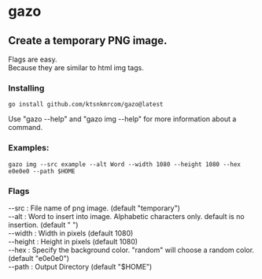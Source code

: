 # gazo

## Create a temporary PNG image.

Flags are easy.  
Because they are similar to html img tags.

### Installing

```
go install github.com/ktsnkmrcom/gazo@latest
```

Use "gazo --help" and "gazo img --help" for more information about a command.

### Examples:

```
gazo img --src example --alt Word --width 1080 --height 1080 --hex e0e0e0 --path $HOME
```

### Flags

--src : File name of png image. (default "temporary")  
--alt : Word to insert into image. Alphabetic characters only. default is no insertion. (default " ")  
--width : Width in pixels (default 1080)  
--height : Height in pixels (default 1080)  
--hex : Specify the background color. "random" will choose a random color. (default "e0e0e0")  
--path : Output Directory (default "$HOME")  
